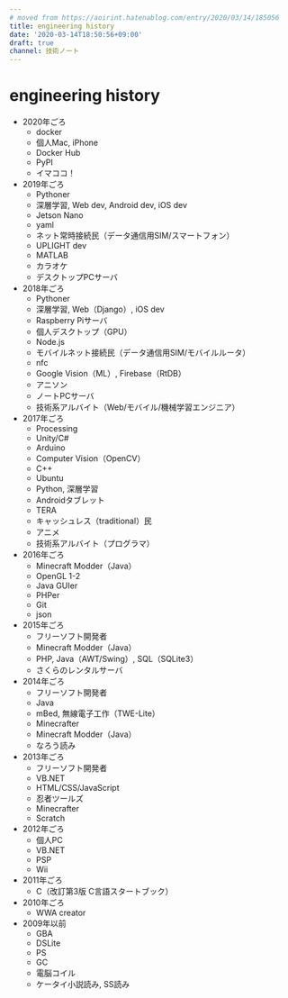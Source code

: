 ```yaml
---
# moved from https://aoirint.hatenablog.com/entry/2020/03/14/185056
title: engineering history
date: '2020-03-14T18:50:56+09:00'
draft: true
channel: 技術ノート
---
```

# engineering history

- 2020年ごろ
  - docker
  - 個人Mac, iPhone
  - Docker Hub
  - PyPI
  - イマココ！
- 2019年ごろ
  - Pythoner
  - 深層学習, Web dev, Android dev, iOS dev
  - Jetson Nano
  - yaml
  - ネット常時接続民（データ通信用SIM/スマートフォン）
  - UPLIGHT dev
  - MATLAB
  - カラオケ
  - デスクトップPCサーバ
- 2018年ごろ
  - Pythoner
  - 深層学習, Web（Django）, iOS dev
  - Raspberry Piサーバ
  - 個人デスクトップ（GPU）
  - Node.js
  - モバイルネット接続民（データ通信用SIM/モバイルルータ）
  - nfc
  - Google Vision（ML）, Firebase（RtDB）
  - アニソン
  - ノートPCサーバ
  - 技術系アルバイト（Web/モバイル/機械学習エンジニア）
- 2017年ごろ
  - Processing
  - Unity/C#
  - Arduino
  - Computer Vision（OpenCV）
  - C++
  - Ubuntu
  - Python, 深層学習
  - Androidタブレット
  - TERA
  - キャッシュレス（traditional）民
  - アニメ
  - 技術系アルバイト（プログラマ）
- 2016年ごろ
  - Minecraft Modder（Java）
  - OpenGL 1-2
  - Java GUIer
  - PHPer
  - Git
  - json
- 2015年ごろ
  - フリーソフト開発者
  - Minecraft Modder（Java）
  - PHP, Java（AWT/Swing）, SQL（SQLite3）
  - さくらのレンタルサーバ
- 2014年ごろ
  - フリーソフト開発者
  - Java
  - mBed, 無線電子工作（TWE-Lite）
  - Minecrafter
  - Minecraft Modder（Java）
  - なろう読み
- 2013年ごろ
  - フリーソフト開発者
  - VB.NET
  - HTML/CSS/JavaScript
  - 忍者ツールズ
  - Minecrafter
  - Scratch
- 2012年ごろ
  - 個人PC
  - VB.NET
  - PSP
  - Wii
- 2011年ごろ
  - C（改訂第3版 C言語スタートブック）
- 2010年ごろ
  - WWA creator
- 2009年以前
  - GBA
  - DSLite
  - PS
  - GC
  - 電脳コイル
  - ケータイ小説読み, SS読み
